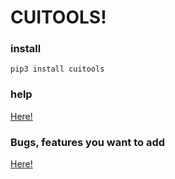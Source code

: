 # CUITOOLS!
### install
```pip3 install cuitools```

### help

[Here!](https://github.com/kumitatepazuru/cuitools/wiki)

### Bugs, features you want to add

[Here!](https://github.com/kumitatepazuru/cuitools/issues)